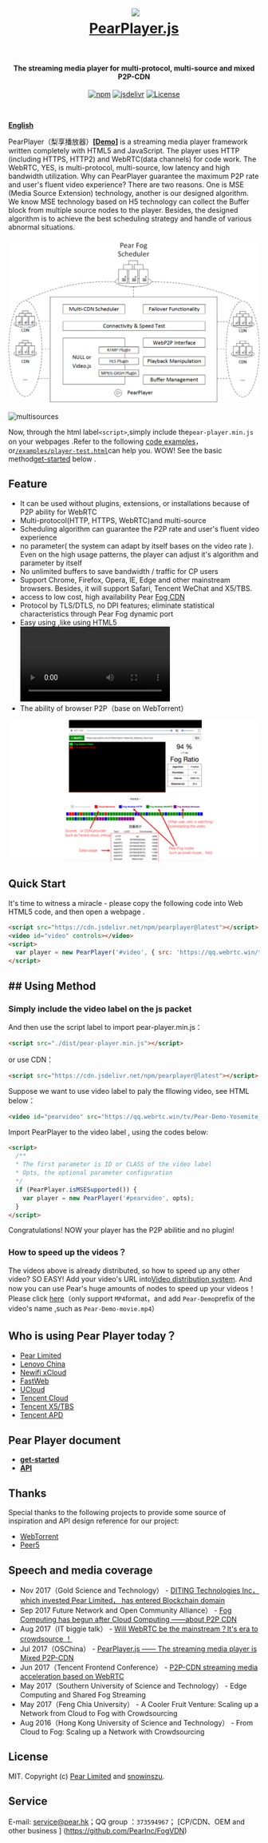 <h1 align="center">
  <img src="fig/pear.png" height="110"></img>
  <br>
  <a href="https://demo.webrtc.win/player">PearPlayer.js</a>
  <br>
  <br>
</h1>

<h4 align="center">The streaming media player for multi-protocol, multi-source and mixed P2P-CDN</h4>
<p align="center">
  <a href="https://www.npmjs.com/package/pearplayer"><img src="https://img.shields.io/npm/v/pearplayer.svg?style=flat" alt="npm"></a>
   <a href="https://www.jsdelivr.com/package/npm/pearplayer"><img src="https://data.jsdelivr.com/v1/package/npm/pearplayer/badge" alt="jsdelivr"></a>
 <a href="https://www.jsdelivr.com/package/npm/pearplayer"><img src="https://img.shields.io/badge/license-MIT-blue.svg" alt="License"></a>
</p>
<br>

**[English](https://github.com/PearInc/PearPlayer.js/blob/master/README_EN.md)**

PearPlayer（梨享播放器）**[[Demo](https://demo.webrtc.win/)]**  is a streaming media player framework written completely with HTML5 and JavaScript. The player uses HTTP (including HTTPS, HTTP2) and WebRTC(data channels) for code work. The WebRTC, YES, is multi-protocol, multi-source, low latency and high bandwidth utilization. Why can PearPlayer guarantee the maximum P2P rate and user's fluent video experience? There are two reasons. One is MSE (Media Source Extension) technology, another is our designed algorithm. We know MSE technology based on H5 technology can collect the Buffer block from multiple source nodes to the player. Besides, the designed algorithm is to achieve the best scheduling strategy and handle of various abnormal situations.

![PearPlayer](fig/PearPlayer.png)
<br>
<br>
![multisources](fig/fogvdn_multisources.png)

Now, through the html label`<script>`,simply include the`pear-player.min.js` on your webpages .Refer to the following [code examples](#快速开始)，or[`/examples/player-test.html`](/examples/player-test.html)can help you.
WOW! See the basic method[get-started](docs/get-started.md) below .<br/>

## Feature
- It can be used without plugins, extensions, or installations because of P2P ability for WebRTC
- Multi-protocol(HTTP, HTTPS, WebRTC)and multi-source
- Scheduling algorithm can guarantee the P2P rate and user's fluent video experience
- no parameter( the system can adapt by itself bases on the video rate ). Even on the high usage patterns, the player can adjust it's algorithm and parameter by itself 
- No unlimited buffers to save bandwidth / traffic for CP users 
- Support Chrome, Firefox, Opera, IE, Edge and other mainstream browsers. Besides, it will support Safari, Tencent WeChat and X5/TBS.
- access to low cost, high availability Pear [Fog CDN](https://github.com/PearInc/FogVDN)
- Protocol by TLS/DTLS, no DPI features; eliminate statistical characteristics through Pear Fog dynamic port
- Easy using ,like using HTML5 <video> label, and integrating with popular player framework such as [video.js](https://github.com/videojs/video.js)
- The ability of browser P2P（base on WebTorrent）



![bitmap](fig/bitmap_en.png)

## Quick Start
It's time to witness a miracle - please copy the following code into Web HTML5 code, and then open a webpage .

```html
<script src="https://cdn.jsdelivr.net/npm/pearplayer@latest"></script>
<video id="video" controls></video>
<script>
  var player = new PearPlayer('#video', { src: 'https://qq.webrtc.win/tv/Pear-Demo-Yosemite_National_Park.mp4' });
</script>
```

## ## Using Method 

###  Simply include the video label on the js packet
And then use the script label to import pear-player.min.js：
```html
<script src="./dist/pear-player.min.js"></script>
```
or use CDN：
```html
<script src="https://cdn.jsdelivr.net/npm/pearplayer@latest"></script>
```
Suppose we want to use video label to paly the fllowing video, see HTML below：
```html
<video id="pearvideo" src="https://qq.webrtc.win/tv/Pear-Demo-Yosemite_National_Park.mp4" controls>
```
Import PearPlayer to the video label , using the codes below:
```html
<script>
  /**
  * The first parameter is ID or CLASS of the video label
  * Opts, the optional parameter configuration
  */
  if (PearPlayer.isMSESupported()) {
    var player = new PearPlayer('#pearvideo', opts);
  }
</script>
```
Congratulations! NOW your player has the P2P abilitie and no plugin!

### How to speed up the videos？
The videos above  is already distributed, so how to speed up any other video? SO EASY! Add your video's URL into[Video distribution system](https://oss.webrtc.win/). And now you can use Pear's huge amounts of nodes to speed up your videos！Please click [here](https://manual.webrtc.win/oss/)（only support  `MP4`format，and add `Pear-Demo`prefix of the video's name ,such as `Pear-Demo-movie.mp4`）

## Who is using Pear Player today？

+ [Pear Limited](https://pear.hk)
+ [Lenovo China](https://www.lenovo.com.cn/)
+ [Newifi xCloud](http://www.newifi.com/)
+ [FastWeb](http://fastweb.com.cn/)
+ [UCloud](https://www.ucloud.cn)
+ [Tencent Cloud](https://qcloud.com)
+ [Tencent X5/TBS](https://x5.tencent.com/tbs/)
+ [Tencent APD](http://www.chinaz.com/news/2016/0707/548873.shtml)

## Pear Player document
- **[get-started ](docs/get-started.md)**
- **[API](docs/api.md)**

## Thanks
Special thanks to the following projects to provide some source of inspiration and API design reference for our project:

- [WebTorrent](https://github.com/webtorrent/webtorrent)
- [Peer5](https://www.peer5.com/#)

## Speech and media coverage

- Nov 2017（Gold Science and Technology） - [DITING Technologies Inc，which invested Pear Limited， has entered Blockchain domain ](http://www.jinse.com/blockchain/99767.html)
- Sep 2017 Future Network and Open Community Alliance） - [Fog Computing has begun after Cloud Computing ——about P2P CDN](https://mp.weixin.qq.com/s/39dfSA6cTj2eoo-KqsC3AQ)  
- Aug 2017（IT biggie talk） - [Will WebRTC be the mainstream？It's era to crowdsource ！](http://mp.weixin.qq.com/s/cx_ljl2sexE0XkgliZfnmQ)
- Jul 2017（OSChina） - [PearPlayer.js —— The streaming media player is Mixed P2P-CDN](https://www.oschina.net/p/PearPlayerjs)
- Jun 2017（Tencent Frontend Conference） - [P2P-CDN streaming media acceleration based on WebRTC](http://www.itdks.com/dakalive/detail/2577)
- May 2017（Southern University of Science and Technology） - Edge Computing and Shared Fog Streaming
- May 2017（Feng Chia University） - A Cooler Fruit Venture: Scaling up a Network from Cloud to Fog with Crowdsourcing
- Aug 2016（Hong Kong University of Science and Technology） - From Cloud to Fog: Scaling up a Network with Crowdsourcing

## License

MIT. Copyright (c) [Pear Limited](https://pear.hk) and [snowinszu](https://github.com/snowinszu).

## Service
E-mail: <service@pear.hk>；QQ group ：`373594967`； [CP/CDN、OEM and other business ] (https://github.com/PearInc/FogVDN)
